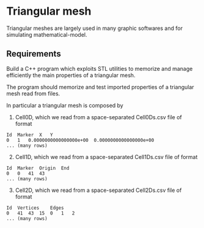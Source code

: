 # Triangular mesh

Triangular meshes are largely used in many graphic softwares and for simulating mathematical-model.

## Requirements

Build a C++ program which exploits STL utilities to memorize and manage efficiently the main properties of a triangular mesh.

The program should memorize and test imported properties of a triangular mesh read from files.

In particular a triangular mesh is composed by

1. Cell0D, which we read from a space-separated Cell0Ds.csv file of format

```text
Id	Marker	X	Y
0	1	0.0000000000000000e+00	0.0000000000000000e+00
... (many rows)
```

2. Cell1D, which we read from a space-separated Cell1Ds.csv file of format

```text
Id	Marker	Origin	End
0	0	41	43
... (many rows)
```

3. Cell2D, which we read from a space-separated Cell2Ds.csv file of format

```text
Id	Vertices	Edges				
0	41	43	15	0	1	2
... (many rows)
```

